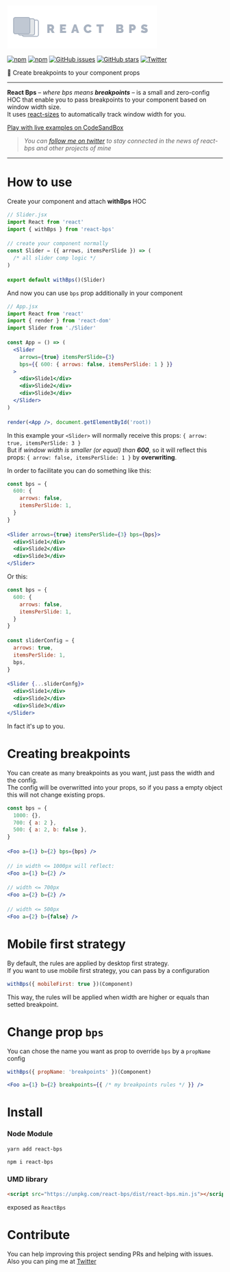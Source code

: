 ![react-bps](./logo.png)

[![npm](https://img.shields.io/npm/v/react-bps.svg?style=flat-square)](https://www.npmjs.com/package/react-bps)
[![npm](https://img.shields.io/npm/dt/react-bps.svg?style=flat-square)](https://www.npmjs.com/package/react-bps)
[![GitHub issues](https://img.shields.io/github/issues/renatorib/react-bps.svg?style=flat-square)](https://github.com/renatorib/react-bps/issues)
[![GitHub stars](https://img.shields.io/github/stars/renatorib/react-bps.svg?style=flat-square)](https://github.com/renatorib/react-bps/stargazers)
[![Twitter](https://img.shields.io/twitter/url/https/github.com/renatorib/react-bps.svg?style=social&style=flat-square)](https://twitter.com/intent/tweet?url=https://github.com/renatorib/react-bps)

:trident: Create breakpoints to your component props

---

**React Bps** – *where bps means **breakpoints*** – is a small and zero-config HOC that enable you to pass breakpoints to your component based on window width size.  
It uses [react-sizes](http://github.com/renatorib/react-sizes) to automatically track window width for you.

[Play with live examples on CodeSandBox](https://codesandbox.io/s/zk04n4m2jp)

> *You can [follow me on twitter](http://twitter.com/renatorib_) to stay connected in the news of react-bps and other projects of mine*

---

# How to use

Create your component and attach **withBps** HOC
```jsx
// Slider.jsx
import React from 'react'
import { withBps } from 'react-bps'

// create your component normally
const Slider = ({ arrows, itemsPerSlide }) => (
  /* all slider comp logic */
)

export default withBps()(Slider)
```

And now you can use `bps` prop additionally in your component
```jsx
// App.jsx
import React from 'react'
import { render } from 'react-dom'
import Slider from './Slider'

const App = () => (
  <Slider
    arrows={true} itemsPerSlide={3}
    bps={{ 600: { arrows: false, itemsPerSlide: 1 } }}
  >
    <div>Slide1</div>
    <div>Slide2</div>
    <div>Slide3</div>
  </Slider>
)

render(<App />, document.getElementById('root))
```

In this example your `<Slider>` will normally receive this props: `{ arrow: true, itemsPerSlide: 3 }`  
But if *window width is smaller (or equal) than **600***, so it will reflect this props: `{ arrow: false, itemsPerSlide: 1 }`
by **overwriting**.

In order to facilitate you can do something like this:
```jsx
const bps = {
  600: {
    arrows: false,
    itemsPerSlide: 1,
  }
}

<Slider arrows={true} itemsPerSlide={3} bps={bps}>
  <div>Slide1</div>
  <div>Slide2</div>
  <div>Slide3</div>
</Slider>
```

Or this:
```jsx
const bps = {
  600: {
    arrows: false,
    itemsPerSlide: 1,
  }
}

const sliderConfig = {
  arrows: true,
  itemsPerSlide: 1,
  bps,
}

<Slider {...sliderConfg}>
  <div>Slide1</div>
  <div>Slide2</div>
  <div>Slide3</div>
</Slider>
```

In fact it's up to you.

# Creating breakpoints

You can create as many breakpoints as you want, just pass the width and the config.  
The config will be overwritted into your props, so if you pass a empty object this
will not change existing props.

```jsx
const bps = {
  1000: {},
  700: { a: 2 },
  500: { a: 2, b: false },
}

<Foo a={1} b={2} bps={bps} />

// in width <= 1000px will reflect:
<Foo a={1} b={2} />

// width <= 700px
<Foo a={2} b={2} />

// width <= 500px
<Foo a={2} b={false} />
```

# Mobile first strategy

By default, the rules are applied by desktop first strategy.  
If you want to use mobile first strategy, you can pass by a configuration

```js
withBps({ mobileFirst: true })(Component)
```

This way, the rules will be applied when width are higher or equals than setted breakpoint.

# Change prop `bps`

You can chose the name you want as prop to override `bps` by a `propName` config

```js
withBps({ propName: 'breakpoints' })(Component)
```

```jsx
<Foo a={1} b={2} breakpoints={{ /* my breakpoints rules */ }} />
```

# Install

### Node Module
```
yarn add react-bps
```
```
npm i react-bps
```

### UMD library
```html
<script src="https://unpkg.com/react-bps/dist/react-bps.min.js"></script>
```
exposed as `ReactBps`

# Contribute

You can help improving this project sending PRs and helping with issues.  
Also you can ping me at [Twitter](http://twitter.com/renatorib_)
